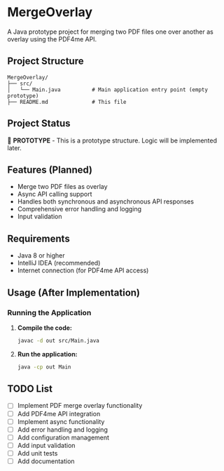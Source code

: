# MergeOverlay

A Java prototype project for merging two PDF files one over another as overlay using the PDF4me API.

## Project Structure

```
MergeOverlay/
├── src/
│   └── Main.java          # Main application entry point (empty prototype)
├── README.md              # This file
```

## Project Status

🚧 **PROTOTYPE** - This is a prototype structure. Logic will be implemented later.

## Features (Planned)

- Merge two PDF files as overlay
- Async API calling support
- Handles both synchronous and asynchronous API responses
- Comprehensive error handling and logging
- Input validation

## Requirements

- Java 8 or higher
- IntelliJ IDEA (recommended)
- Internet connection (for PDF4me API access)

## Usage (After Implementation)

### Running the Application

1. **Compile the code:**
   ```bash
   javac -d out src/Main.java
   ```

2. **Run the application:**
   ```bash
   java -cp out Main
   ```

## TODO List

- [ ] Implement PDF merge overlay functionality
- [ ] Add PDF4me API integration
- [ ] Implement async functionality
- [ ] Add error handling and logging
- [ ] Add configuration management
- [ ] Add input validation
- [ ] Add unit tests
- [ ] Add documentation 